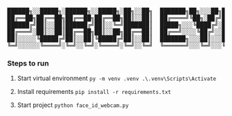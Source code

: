 <div align="center">

<pre>
██████╗░░█████╗░██████╗░░█████╗░██╗░░██╗  ███████╗██╗░░░██╗███████╗
██╔══██╗██╔══██╗██╔══██╗██╔══██╗██║░░██║  ██╔════╝╚██╗░██╔╝██╔════╝
██████╔╝██║░░██║██████╔╝██║░░╚═╝███████║  █████╗░░░╚████╔╝░█████╗░░
██╔═══╝░██║░░██║██╔══██╗██║░░██╗██╔══██║  ██╔══╝░░░░╚██╔╝░░██╔══╝░░
██║░░░░░╚█████╔╝██║░░██║╚█████╔╝██║░░██║  ███████╗░░░██║░░░███████╗
╚═╝░░░░░░╚════╝░╚═╝░░╚═╝░╚════╝░╚═╝░░╚═╝  ╚══════╝░░░╚═╝░░░╚══════╝
</pre>

</div>


### Steps to run

1. Start virtual environment
`py -m venv .venv
.\.venv\Scripts\Activate`

2. Install requirements
`pip install -r requirements.txt`

3. Start project
`python face_id_webcam.py`